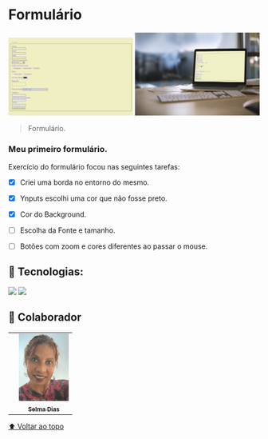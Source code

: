 # Formulário


<img src="./assets/myform.png" width="250px" alt="foto-formulario">      <img src="./assets/form-mokup.png" width="250px" alt="foto-formulario"> 

> Formulário.

### Meu primeiro formulário.

Exercício do formulário focou nas seguintes tarefas:

- [x] Criei uma borda no entorno do mesmo.
- [x] Ynputs escolhi uma cor que não fosse preto.
- [x] Cor do Background.
- [ ] Escolha da Fonte e tamanho.
- [ ] Botões com zoom e cores diferentes ao passar o mouse.


## 🚀 Tecnologias:

<img src="https://img.shields.io/badge/HTML5-E34F26?style=for-the-badge&logo=html5&logoColor=white" /> <img src="https://img.shields.io/badge/CSS-239120?&style=for-the-badge&logo=css3&logoColor=white" /> 



## 🤝 Colaborador



<table>
  <td>
    <td align="center">
      <a href="#">
        <img src="./assets/fotoselma.jpg" width="100px;" alt="Foto de selma dias"/><br>
        <sub>
          <b>Selma Dias</b>
        </sub>
      </a>
    </td>
    
        
   
 
</table>




[⬆ Voltar ao topo](#YOGA)<br>

